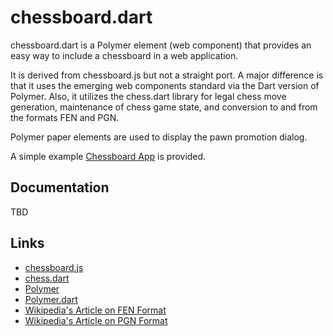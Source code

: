 chessboard.dart
===============

chessboard.dart is a Polymer element (web component) that provides an easy way
to include a chessboard in a web application.

It is derived from chessboard.js but not a straight port.
A major difference is that it uses the emerging web components standard via the Dart version of Polymer.
Also, it utilizes the chess.dart library for legal chess move generation, 
maintenance of chess game state, and conversion to and from the formats FEN and PGN.

Polymer paper elements are used to display the pawn promotion dialog.

A simple example [Chessboard App](http://andersforsell.github.io/chessboard.dart/example/app.html) is provided.

## Documentation
TBD

## Links
- [chessboard.js](https://github.com/jhlywa/chess.js)
- [chess.dart](https://github.com/davecom/chess.dart)
- [Polymer](http://www.polymer-project.org/)
- [Polymer.dart](https://www.dartlang.org/polymer-dart/)
- [Wikipedia's Article on FEN Format](http://en.wikipedia.org/wiki/Forsyth–Edwards_Notation)
- [Wikipedia's Article on PGN Format](http://en.wikipedia.org/wiki/Portable_Game_Notation)
